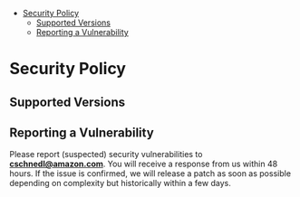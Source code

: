 - [Security Policy](#security-policy)
  - [Supported Versions](#supported-versions)
  - [Reporting a Vulnerability](#reporting-a-vulnerability)

# Security Policy

## Supported Versions

## Reporting a Vulnerability

Please report (suspected) security vulnerabilities to
**[cschnedl@amazon.com](mailto:cschnedl@amazon.com)**. You will receive a response from
us within 48 hours. If the issue is confirmed, we will release a patch as soon
as possible depending on complexity but historically within a few days.